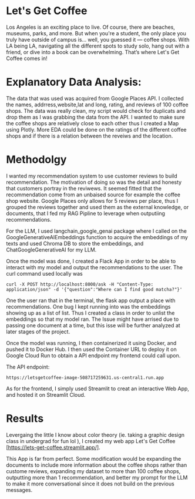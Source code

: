 # Let's Get Coffee 

Los Angeles is an exciting place to live. Of course, there are beaches, museums, parks, and more. 
But when you're a student, the only place you truly have outside of campus is... well, you guessed it — coffee shops. 
With LA being LA, navigating all the different spots to study solo, hang out with a friend, or dive into a book can be overwhelming. 
That’s where Let's Get Coffee comes in!

# Explanatory Data Analysis: 

The data that was used was acquired from Google Places API. I collected the names, addrress,website,lat and long, rating, and reviews of 100 coffee shops. 
The data was really clean, my script would check for duplicats and drop them as I was grabbing the data from the API. I wanted to make sure the coffee shops are relatively close 
to each other thus I created a Map using Plotly. More EDA could be done on the ratings of the different coffee shops and if there is a relation between the reveiws and the location. 

# Methodolgy

I wanted my recommendation system to use customer reviews to build recommendation. The motivation of doing so was the detail and honesty that customers portray in the reviwews. 
It seemed fitted that the recommendation come from an unbaised source for example the coffee shop website. Google Places only allows for 5 reviews per place, thus I grouped the reviews together and used
them as the external knowledge, or documents, that I fed my RAG Pipline to leverage when outputiing recommendations. 

For the LLM, I used langchain_google_genai package where I called on the GoogleGenerativeAIEmbeddings function to acquire the embeddings of my texts and used Chroma DB to store the embeddings, 
and ChatGoogleGenerativeAI for my LLM. 

Once the model was done, I created a Flack App in order to be able to interact with my model and output the recommendations to the user. The curl command used locally was 

```
curl -X POST http://localhost:8000/ask -H "Content-Type: application/json" -d '{"question":"Where can I find good matcha?"}'
```
One the user ran that in the terminal, the flask app output a place with recommendations. One bug I kept running into was the embeddings showing up as a list of list. Thus I created a 
class in order to unlist the embeddings so that my model ran. The Issue might have arrised due to passing one document at a time, but this isse will be further analyzed at later stages of the project.

Once the model was running, I then containerized it using Docker, and pushed it to Docker Hub. I then used the Container URL to deploy it on Google Cloud Run to obtain a API endpoint my frontend could call upon. 

The API endpoint: 

```https://letsgetcoffee-image-508717259631.us-central1.run.app```

As for the frontend, I simply used Streamlit to creat an interactive Web App, and hosted it on Streamlit Cloud. 

# Results

Levergaing the little I know about color theory (ie. taking a graphic design class in undergrad for fun lol ), I created my web app Let's Get Coffee [https://lets-get-coffee.streamlit.app/].

This App is far from perfect. Some modification would be expanding the documents to include more information about the coffee shops rather than custome reviews, 
expanding my dataset to more than 100 coffee shops, outputting more than 1 recommendation, and better my prompt for the LLM to make it more conversational since it does not build on the previous messages. 

